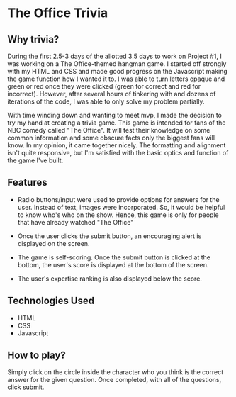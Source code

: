 The Office Trivia
=================

## Why trivia?

During the first 2.5-3 days of the allotted 3.5 days to work on Project #1, I was working on a The Office-themed hangman game. I started off strongly with my HTML and CSS and made good progress on the Javascript making the game function how I wanted it to. I was able to turn letters opaque and green or red once they were clicked (green for correct and red for incorrect). However, after several hours of tinkering with and dozens of iterations of the code, I was able to only solve my problem partially.

With time winding down and wanting to meet mvp, I made the decision to try my hand at creating a trivia game. This game is intended for fans of the NBC comedy called "The Office". It will test their knowledge on some common information and some obscure facts only the biggest fans will know. In my opinion, it came together nicely. The formatting and alignment isn't quite responsive, but I'm satisfied with the basic optics and function of the game I've built.

## Features

* Radio buttons/input were used to provide options for answers for the user. Instead of text, images were incorporated. So, it would be helpful to know who's who on the show. Hence, this game is only for people that have already watched "The Office"

* Once the user clicks the submit button, an encouraging alert is displayed on the screen.

* The game is self-scoring. Once the submit button is clicked at the bottom, the user's score is displayed at the bottom of the screen.

* The user's expertise ranking is also displayed below the score.

## Technologies Used

* HTML
* CSS
* Javascript

## How to play?

Simply click on the circle inside the character who you think is the correct answer for the given question. Once completed, with all of the questions, click submit.
